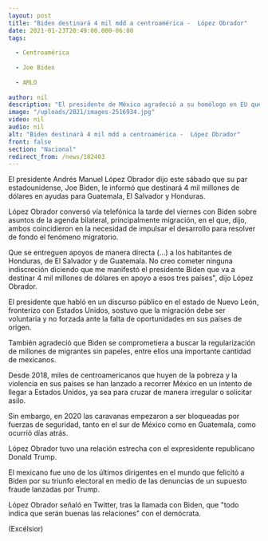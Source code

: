 ```yaml
---
layout: post
title: "Biden destinará 4 mil mdd a centroamérica -  López Obrador"
date: 2021-01-23T20:49:00.000-06:00
tags:
  
  - Centroamérica
  
  - Joe Biden
  
  - AMLO
  
author: nil
description: "El presidente de México agradeció a su homólogo en EU que se comprometiera a buscar la regularización de millones de migrantes sin papeles"
image: "/uploads/2021/images-2516934.jpg"
video: nil
audio: nil
alt: "Biden destinará 4 mil mdd a centroamérica -  López Obrador"
front: false
section: "Nacional"
redirect_from: /news/182403
---
```


El presidente Andrés Manuel López Obrador dijo este sábado que su par estadounidense, Joe Biden, le informó que destinará 4 mil millones de dólares en ayudas para Guatemala, El Salvador y Honduras.

López Obrador conversó vía telefónica la tarde del viernes con Biden sobre asuntos de la agenda bilateral, principalmente migración, en el que, dijo, ambos coincidieron en la necesidad de impulsar el desarrollo para resolver de fondo el fenómeno migratorio.

Que se entreguen apoyos de manera directa (...) a los habitantes de Honduras, de El Salvador y de Guatemala. No creo cometer ninguna indiscreción diciendo que me manifestó el presidente Biden que va a destinar 4 mil millones de dólares en apoyo a esos tres países", dijo López Obrador.

El presidente que habló en un discurso público en el estado de Nuevo León, fronterizo con Estados Unidos, sostuvo que la migración debe ser voluntaria y no forzada ante la falta de oportunidades en sus países de origen.

También agradeció que Biden se comprometiera a buscar la regularización de millones de migrantes sin papeles, entre ellos una importante cantidad de mexicanos.

Desde 2018, miles de centroamericanos que huyen de la pobreza y la violencia en sus países se han lanzado a recorrer México en un intento de llegar a Estados Unidos, ya sea para cruzar de manera irregular o solicitar asilo.

Sin embargo, en 2020 las caravanas empezaron a ser bloqueadas por fuerzas de seguridad, tanto en el sur de México como en Guatemala, como ocurrió días atrás.

López Obrador tuvo una relación estrecha con el expresidente republicano Donald Trump.

El mexicano fue uno de los últimos dirigentes en el mundo que felicitó a Biden por su triunfo electoral en medio de las denuncias de un supuesto fraude lanzadas por Trump.

López Obrador señaló en Twitter, tras la llamada con Biden, que "todo indica que serán buenas las relaciones" con el demócrata.

(Excélsior)